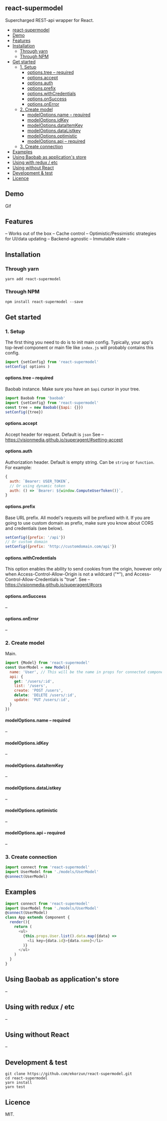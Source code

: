 ## react-supermodel
Supercharged REST-api wrapper for React. 


- [react-supermodel](#react-supermodel)
- [Demo](#demo)
- [Features](#features)
- [Installation](#installation)
  - [Through yarn](#through-yarn)
  - [Through NPM](#through-npm)
- [Get started](#get-started)
  - [1. Setup](#1-setup)
    - [options.tree – required](#optionstree--required)
    - [options.accept](#optionsaccept)
    - [options.auth](#optionsauth)
    - [options.prefix](#optionsprefix)
    - [options.withCredentials](#optionswithcredentials)
    - [options.onSuccess](#optionsonsuccess)
    - [options.onError](#optionsonerror)
  - [2. Create model](#2-create-model)
    - [modelOptions.name – required](#modeloptionsname--required)
    - [modelOptions.idKey](#modeloptionsidkey)
    - [modelOptions.dataItemKey](#modeloptionsdataitemkey)
    - [modelOptions.dataListkey](#modeloptionsdatalistkey)
    - [modelOptions.optimistic](#modeloptionsoptimistic)
    - [modelOptions.api – required](#modeloptionsapi--required)
  - [3. Create connection](#3-create-connection)
- [Examples](#examples)
- [Using Baobab as application's store](#using-baobab-as-applications-store)
- [Using with redux / etc](#using-with-redux--etc)
- [Using without React](#using-without-react)
- [Development & test](#development--test)
- [Licence](#licence)

## Demo

Gif

## Features
– Works out of the box
– Cache control
– Optimistic/Pessimistic strategies for UI/data updating
– Backend-agnostic 
– Immutable state
– 

## Installation

### Through yarn
```
yarn add react-supermodel
```

### Through NPM
```
npm install react-supermodel --save
```

## Get started

### 1. Setup
The first thing you need to do is to init main config.
Typically, your app's top-level component or main file like `index.js` will probably contains this config.

```javascript
import {setConfig} from 'react-supermodel'
setConfig( options )
```

#### options.tree – required
Baobab instance. Make sure you have an `$api` cursor in your tree. 
```javascript
import Baobab from 'baobab'
import {setConfig} from 'react-supermodel'
const tree = new Baobab({$api: {}})
setConfig({tree})
```

#### options.accept
Accept header for request. Default is `json`
See – https://visionmedia.github.io/superagent/#setting-accept

#### options.auth
Authorization header. Default is empty string. Can be `string` or `function`.
For example:
```javascript
{
  auth: `Bearer: USER_TOKEN`,
  // Or using dynamic token
  auth: () => `Bearer: ${window.ComputeUserToken()}`,
}
```

#### options.prefix
Base URL prefix. All model's requests will be prefixed with it.
If you are going to use custom domain as prefix, make sure you know about CORS and credentials (see below).
```javascript
setConfig({prefix: '/api'})
// Or custom domain
setConfig({prefix: 'http://customdomain.com/api'})
```

#### options.withCredentials
This option enables the ability to send cookies from the origin, however only when Access-Control-Allow-Origin is not a wildcard ("*"), and Access-Control-Allow-Credentials is "true".
See – https://visionmedia.github.io/superagent/#cors


#### options.onSuccess
–

#### options.onError
–


### 2. Create model

Main.

```javascript
import {Model} from 'react-supermodel'
const UserModel = new Model({
  name: 'User', // This will be the name in props for connected component
  api: {
    get: '/users/:id',
    list: '/users',
    create: 'POST /users',
    delete: 'DELETE /users/:id',
    update: 'PUT /users/:id',
  }
})
```


#### modelOptions.name – required
–

#### modelOptions.idKey
–

#### modelOptions.dataItemKey
–

#### modelOptions.dataListkey
–

#### modelOptions.optimistic
–

#### modelOptions.api – required
–

### 3. Create connection
```javascript
import connect from 'react-supermodel'
import UserModel from './models/UserModel'
@connect(UserModel)
```

## Examples
```javascript
import connect from 'react-supermodel'
import UserModel from './models/UserModel'
@connect(UserModel)
class App extends Component {
  render(){
    return (
      <ul>
        {this.props.User.list().data.map({data} =>
          <li key={data.id}>{data.name}</li>
        )}
      </ul>
    )
  }
}
```

## Using Baobab as application's store
–

## Using with redux / etc
–

## Using without React
–

## Development & test

```
git clone https://github.com/ekorzun/react-supermodel.git
cd react-supermodel
yarn install
yarn test
```

## Licence 
MIT.

